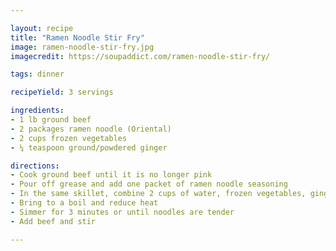 ```yaml
---

layout: recipe
title: "Ramen Noodle Stir Fry"
image: ramen-noodle-stir-fry.jpg
imagecredit: https://soupaddict.com/ramen-noodle-stir-fry/

tags: dinner

recipeYield: 3 servings

ingredients:
- 1 lb ground beef
- 2 packages ramen noodle (Oriental)
- 2 cups frozen vegetables
- ¼ teaspoon ground/powdered ginger

directions:
- Cook ground beef until it is no longer pink
- Pour off grease and add one packet of ramen noodle seasoning
- In the same skillet, combine 2 cups of water, frozen vegetables, ginger and remaining seasoning packet
- Bring to a boil and reduce heat
- Simmer for 3 minutes or until noodles are tender
- Add beef and stir

---
```


